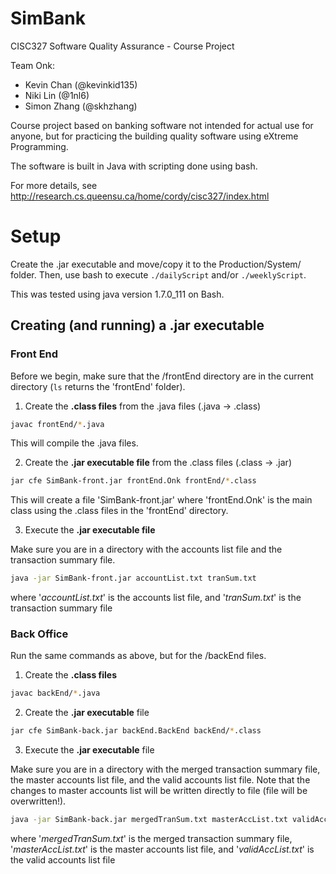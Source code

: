 # SimBank

CISC327 Software Quality Assurance - Course Project

Team Onk:
* Kevin Chan (@kevinkid135)
* Niki Lin (@1nl6)
* Simon Zhang (@skhzhang)

Course project based on banking software not intended for actual use for anyone, but for practicing the building quality software using eXtreme Programming.

The software is built in Java with scripting done using bash.

For more details, see http://research.cs.queensu.ca/home/cordy/cisc327/index.html

# Setup

Create the .jar executable and move/copy it to the Production/System/ folder. Then, use bash to execute `./dailyScript` and/or `./weeklyScript`.

This was tested using java version 1.7.0_111 on Bash.

## Creating (and running) a .jar executable

### Front End

Before we begin, make sure that the /frontEnd directory are in the current directory (`ls` returns the 'frontEnd' folder).

1. Create the **.class files** from the .java files (.java -> .class)
  ```bash
  javac frontEnd/*.java
  ```
  This will compile the .java files.

2. Create the **.jar executable file** from the .class files (.class -> .jar)
  ```bash
  jar cfe SimBank-front.jar frontEnd.Onk frontEnd/*.class
  ```
  This will create a file 'SimBank-front.jar' where 'frontEnd.Onk' is the main class using the .class files in the 'frontEnd'   directory.

3. Execute the **.jar executable file**

  Make sure you are in a directory with the accounts list file and the transaction summary file.
  ```bash
  java -jar SimBank-front.jar accountList.txt tranSum.txt
  ```
  where '*accountList.txt*' is the accounts list file,
  and '*tranSum.txt*' is the transaction summary file

### Back Office

Run the same commands as above, but for the /backEnd files.

1. Create the **.class files**
  ```bash
  javac backEnd/*.java
  ```
  
2. Create the **.jar executable** file
  ```bash
  jar cfe SimBank-back.jar backEnd.BackEnd backEnd/*.class
  ```
  
3. Execute the **.jar executable** file

  Make sure you are in a directory with the merged transaction summary file, the master accounts list file, and the valid accounts list file. Note that the changes to master accounts list will be written directly to file (file will be overwritten!).
  ```bash
  java -jar SimBank-back.jar mergedTranSum.txt masterAccList.txt validAccList.txt
  ```
  where '*mergedTranSum.txt*' is the merged transaction summary file,
  '*masterAccList.txt*' is the master accounts list file,
  and '*validAccList.txt*' is the valid accounts list file
